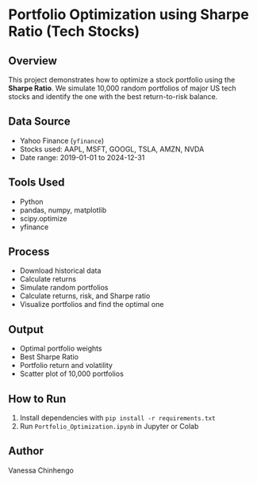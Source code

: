 
# Portfolio Optimization using Sharpe Ratio (Tech Stocks)

## Overview

This project demonstrates how to optimize a stock portfolio using the **Sharpe Ratio**. We simulate 10,000 random portfolios of major US tech stocks and identify the one with the best return-to-risk balance.

## Data Source

- Yahoo Finance (`yfinance`)
- Stocks used: AAPL, MSFT, GOOGL, TSLA, AMZN, NVDA
- Date range: 2019-01-01 to 2024-12-31

## Tools Used

- Python
- pandas, numpy, matplotlib
- scipy.optimize
- yfinance

## Process

- Download historical data
- Calculate returns
- Simulate random portfolios
- Calculate returns, risk, and Sharpe ratio
- Visualize portfolios and find the optimal one

## Output

- Optimal portfolio weights
- Best Sharpe Ratio
- Portfolio return and volatility
- Scatter plot of 10,000 portfolios

## How to Run

1. Install dependencies with `pip install -r requirements.txt`
2. Run `Portfolio_Optimization.ipynb` in Jupyter or Colab

## Author

Vanessa Chinhengo
